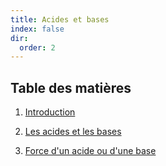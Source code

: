 ```yaml
---
title: Acides et bases
index: false
dir:
  order: 2
---
```


## Table des matières

1. [Introduction](introduction.md)

2. [Les acides et les bases](les-acides-et-les-bases.md)

3. [Force d'un acide ou d'une base](force-des-acides-et-des-bases.md)
